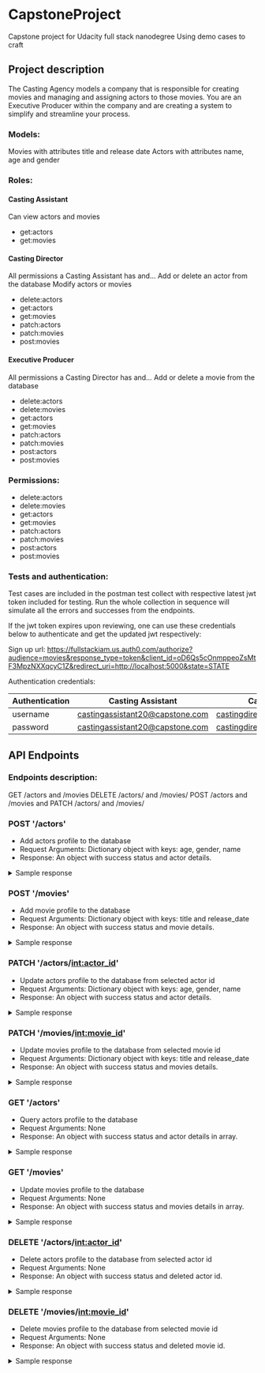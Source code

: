 # CapstoneProject
Capstone project for Udacity full stack nanodegree
Using demo cases to craft

## Project description
The Casting Agency models a company that is responsible for creating movies and managing and assigning actors to those movies. You are an Executive Producer within the company and are creating a system to simplify and streamline your process.

### Models:
Movies with attributes title and release date
Actors with attributes name, age and gender

### Roles:
#### Casting Assistant  
Can view actors and movies
- get:actors
- get:movies

#### Casting Director  
All permissions a Casting Assistant has and…
Add or delete an actor from the database
Modify actors or movies  
- delete:actors	
- get:actors
- get:movies
- patch:actors
- patch:movies
- post:movies

#### Executive Producer  
All permissions a Casting Director has and…
Add or delete a movie from the database
- delete:actors	
- delete:movies	
- get:actors
- get:movies
- patch:actors
- patch:movies
- post:actors	
- post:movies

### Permissions: 
- delete:actors	
- delete:movies	
- get:actors
- get:movies
- patch:actors
- patch:movies
- post:actors	
- post:movies

### Tests and authentication:
Test cases are included in the postman test collect with respective latest jwt token included for testing. 
Run the whole collection in sequence will simulate all the errors and successes from the endpoints. 

If the jwt token expires upon reviewing, one can use these credentials below to authenticate and get the updated jwt respectively: 

Sign up url: https://fullstackiam.us.auth0.com/authorize?audience=movies&response_type=token&client_id=oD6Qs5cOnmppeoZsMtF3MpzNXXqcyC1Z&redirect_uri=http://localhost:5000&state=STATE

Authentication credentials:

| Authentication | Casting Assistant               | Casting Director               | Executive Director               |
| -------------- | ------------------------------- | ------------------------------ | -------------------------------- |
| username       | castingassistant20@capstone.com | castingdirector30@capstone.com | executivedirector40@capstone.com |
| password       | castingassistant20@capstone.com | castingdirector30@capstone.com | executivedirector40@capstone.com |


## API Endpoints

### Endpoints description:
GET /actors and /movies
DELETE /actors/ and /movies/
POST /actors and /movies and
PATCH /actors/ and /movies/

### POST '/actors'
- Add actors profile to the database
- Request Arguments: Dictionary object with keys: age, gender, name
- Response: An object with success status and actor details. 
<details>
<summary>Sample response</summary>

```
{
    "actors": {
        "age": 35,
        "gender": "male",
        "id": 1,
        "name": "James"
    },
    "success": true
}
```
</details>

### POST '/movies'
- Add movie profile to the database
- Request Arguments: Dictionary object with keys: title and release_date
- Response: An object with success status and movie details. 
<details>
<summary>Sample response</summary>

```
{
    "movies": {
        "id": 1,
        "release_date": "20-Oct-2019",
        "title": "Spider man"
    },
    "success": true
}
```
</details>

### PATCH '/actors/<int:actor_id>'
- Update actors profile to the database from selected actor id
- Request Arguments: Dictionary object with keys: age, gender, name
- Response: An object with success status and actor details. 
<details>
<summary>Sample response</summary>

```
{
    "actors": {
        "age": 44,
        "gender": "male",
        "id": 2,
        "name": "Ray"
    },
    "success": true
}
```
</details>

### PATCH '/movies/<int:movie_id>'
- Update movies profile to the database from selected movie id
- Request Arguments: Dictionary object with keys: title and release_date
- Response: An object with success status and movies details. 
<details>
<summary>Sample response</summary>

```
{
    "movies": {
        "id": 2,
        "release_date": "20-Aug-2011",
        "title": "Cars"
    },
    "success": true
}
```
</details>

### GET '/actors'
- Query actors profile to the database
- Request Arguments: None
- Response: An object with success status and actor details in array. 
<details>
<summary>Sample response</summary>

```
{
    "actors": [
        {
            "age": 35,
            "gender": "male",
            "id": 1,
            "name": "James"
        },
        {
            "age": 44,
            "gender": "male",
            "id": 2,
            "name": "Ray"
        }
    ],
    "success": true
}
```
</details>

### GET '/movies'
- Update movies profile to the database 
- Request Arguments: None
- Response: An object with success status and movies details in array. 
<details>
<summary>Sample response</summary>

```
{
    "movies": [
        {
            "id": 1,
            "release_date": "20-Oct-2019",
            "title": "Spider man"
        },
        {
            "id": 2,
            "release_date": "20-Aug-2011",
            "title": "Cars"
        }
    ],
    "success": true
}
```
</details>

### DELETE '/actors/<int:actor_id>'
- Delete actors profile to the database from selected actor id
- Request Arguments: None
- Response: An object with success status and deleted actor id. 
<details>
<summary>Sample response</summary>

```
{
    "delete": 2,
    "success": true
}
```
</details>

### DELETE '/movies/<int:movie_id>'
- Delete movies profile to the database from selected movie id
- Request Arguments: None
- Response: An object with success status and deleted movie id. 
<details>
<summary>Sample response</summary>

```
{
    "delete": 3,
    "success": true
}
```
</details>